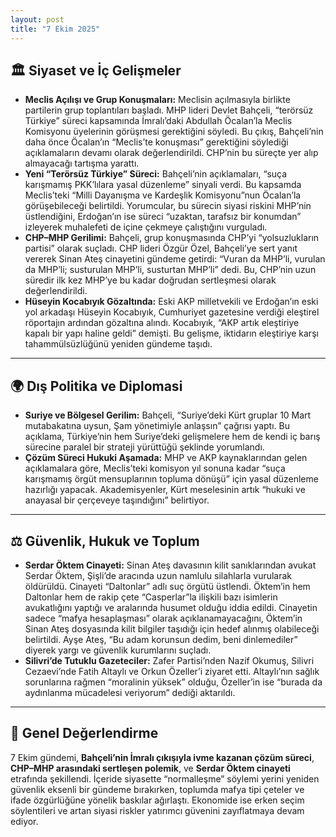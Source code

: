 ```yaml
---
layout: post
title: "7 Ekim 2025"
---
```


## 🏛️ Siyaset ve İç Gelişmeler

* **Meclis Açılışı ve Grup Konuşmaları:** Meclisin açılmasıyla birlikte partilerin grup toplantıları başladı. MHP lideri Devlet Bahçeli, “terörsüz Türkiye” süreci kapsamında İmralı’daki Abdullah Öcalan’la Meclis Komisyonu üyelerinin görüşmesi gerektiğini söyledi. Bu çıkış, Bahçeli’nin daha önce Öcalan’ın “Meclis’te konuşması” gerektiğini söylediği açıklamaların devamı olarak değerlendirildi. CHP’nin bu süreçte yer alıp almayacağı tartışma yarattı.
* **Yeni “Terörsüz Türkiye” Süreci:** Bahçeli’nin açıklamaları, “suça karışmamış PKK’lılara yasal düzenleme” sinyali verdi. Bu kapsamda Meclis’teki “Milli Dayanışma ve Kardeşlik Komisyonu”nun Öcalan’la görüşebileceği belirtildi. Yorumcular, bu sürecin siyasi riskini MHP’nin üstlendiğini, Erdoğan’ın ise süreci “uzaktan, tarafsız bir konumdan” izleyerek muhalefeti de içine çekmeye çalıştığını vurguladı.
* **CHP–MHP Gerilimi:** Bahçeli, grup konuşmasında CHP’yi “yolsuzlukların partisi” olarak suçladı. CHP lideri Özgür Özel, Bahçeli’ye sert yanıt vererek Sinan Ateş cinayetini gündeme getirdi: “Vuran da MHP’li, vurulan da MHP’li; susturulan MHP’li, susturtan MHP’li” dedi. Bu, CHP’nin uzun süredir ilk kez MHP’ye bu kadar doğrudan sertleşmesi olarak değerlendirildi.
* **Hüseyin Kocabıyık Gözaltında:** Eski AKP milletvekili ve Erdoğan’ın eski yol arkadaşı Hüseyin Kocabıyık, Cumhuriyet gazetesine verdiği eleştirel röportajın ardından gözaltına alındı. Kocabıyık, “AKP artık eleştiriye kapalı bir yapı haline geldi” demişti. Bu gelişme, iktidarın eleştiriye karşı tahammülsüzlüğünü yeniden gündeme taşıdı.

---

## 🌍 Dış Politika ve Diplomasi

* **Suriye ve Bölgesel Gerilim:** Bahçeli, “Suriye’deki Kürt gruplar 10 Mart mutabakatına uysun, Şam yönetimiyle anlaşsın” çağrısı yaptı. Bu açıklama, Türkiye’nin hem Suriye’deki gelişmelere hem de kendi iç barış sürecine paralel bir strateji yürüttüğü şeklinde yorumlandı.
* **Çözüm Süreci Hukuki Aşamada:** MHP ve AKP kaynaklarından gelen açıklamalara göre, Meclis’teki komisyon yıl sonuna kadar “suça karışmamış örgüt mensuplarının topluma dönüşü” için yasal düzenleme hazırlığı yapacak. Akademisyenler, Kürt meselesinin artık “hukuki ve anayasal bir çerçeveye taşındığını” belirtiyor.

---

## ⚖️ Güvenlik, Hukuk ve Toplum

* **Serdar Öktem Cinayeti:** Sinan Ateş davasının kilit sanıklarından avukat Serdar Öktem, Şişli’de aracında uzun namlulu silahlarla vurularak öldürüldü. Cinayeti “Daltonlar” adlı suç örgütü üstlendi. Öktem’in hem Daltonlar hem de rakip çete “Casperlar”la ilişkili bazı isimlerin avukatlığını yaptığı ve aralarında husumet olduğu iddia edildi. Cinayetin sadece “mafya hesaplaşması” olarak açıklanamayacağını, Öktem’in Sinan Ateş dosyasında kilit bilgiler taşıdığı için hedef alınmış olabileceği belirtildi. Ayşe Ateş, “Bu adam korunsun dedim, beni dinlemediler” diyerek yargı ve güvenlik kurumlarını suçladı.
* **Silivri’de Tutuklu Gazeteciler:** Zafer Partisi’nden Nazif Okumuş, Silivri Cezaevi’nde Fatih Altaylı ve Orkun Özeller’i ziyaret etti. Altaylı’nın sağlık sorunlarına rağmen “moralinin yüksek” olduğu, Özeller’in ise “burada da aydınlanma mücadelesi veriyorum” dediği aktarıldı.

---

## 📌 Genel Değerlendirme

7 Ekim gündemi, **Bahçeli’nin İmralı çıkışıyla ivme kazanan çözüm süreci**, **CHP–MHP arasındaki sertleşen polemik**, ve **Serdar Öktem cinayeti** etrafında şekillendi. İçeride siyasette “normalleşme” söylemi yerini yeniden güvenlik eksenli bir gündeme bırakırken, toplumda mafya tipi çeteler ve ifade özgürlüğüne yönelik baskılar ağırlaştı. Ekonomide ise erken seçim söylentileri ve artan siyasi riskler yatırımcı güvenini zayıflatmaya devam ediyor.
